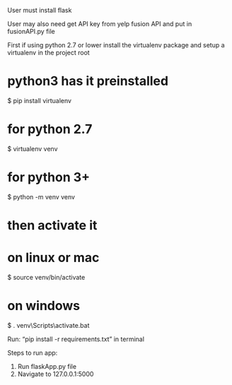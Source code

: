 User must install flask

User may also need get API key from yelp fusion API and put in fusionAPI.py file

First if using python 2.7 or lower install the virtualenv package and setup a virtualenv in the project root

# python3 has it preinstalled
$ pip install virtualenv

# for python 2.7
$ virtualenv venv

# for python 3+
$ python -m venv venv

# then activate it

# on linux or mac
$ source venv/bin/activate

# on windows 
$ . venv\Scripts\activate.bat

Run: “pip install -r requirements.txt” in terminal

Steps to run app:

1. Run flaskApp.py file
2. Navigate to 127.0.0.1:5000
